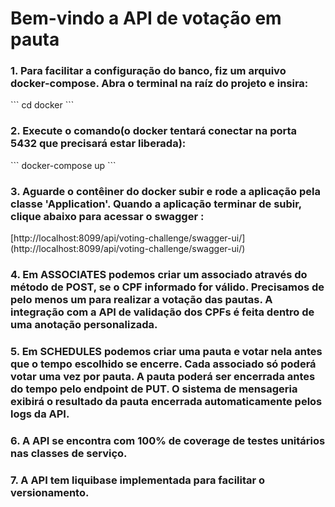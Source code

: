 <h1>Bem-vindo a API de votação em pauta</h1>

<h3>1. Para facilitar a configuração do banco, fiz um arquivo docker-compose. Abra o terminal na raíz do projeto e 
insira:</h3>
```
cd docker
```
<h3>2. Execute o comando(o docker tentará conectar na porta 5432 que precisará estar liberada):</h3>
```
docker-compose up
```
<h3>3. Aguarde o contêiner do docker subir e rode a aplicação pela classe 'Application'. Quando a aplicação terminar de subir, clique abaixo
para acessar o swagger :</h3>
[http://localhost:8099/api/voting-challenge/swagger-ui/](http://localhost:8099/api/voting-challenge/swagger-ui/)
<h3>4. Em ASSOCIATES podemos criar um associado através do método de POST, se o CPF informado for válido. Precisamos de
pelo menos um para realizar a votação das pautas. A integração com a API de validação dos CPFs é feita dentro de uma
anotação personalizada.</h3>
<h3>5. Em SCHEDULES podemos criar uma pauta e votar nela antes que o tempo escolhido se encerre. Cada associado só
poderá votar uma vez por pauta. A pauta poderá ser encerrada antes do tempo pelo endpoint de PUT. O sistema de
mensageria exibirá o resultado da pauta encerrada automaticamente pelos logs da API.</h3>
<h3>6. A API se encontra com 100% de coverage de testes unitários nas classes de serviço.</h3>
<h3>7. A API tem liquibase implementada para facilitar o versionamento.</h3>